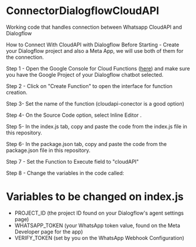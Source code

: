# ConnectorDialogflowCloudAPI
Working code that handles connection between Whatsapp CloudAPI and Dialogflow

How to Connect With CloudAPI with Dialogflow
Before Starting - Create your Dialogflow project and also a Meta App, we will use both of them for the connection.

Step 1 - Open the Google Console for Cloud Functions ([here](https://console.cloud.google.com/functions/)) and make sure you have the Google Project of your Dialogflow chatbot selected.

Step 2 - Click on "Create Function" to open the interface for function creation.

Step 3- Set the name of the function (cloudapi-conector is a good option)

Step 4- On the Source Code option, select Inline Editor .

Step 5- In the index.js tab, copy and paste the code from the index.js file in this repository.

Step 6- In the package.json tab, copy and paste the code from the package.json file in this repository.

Step 7 - Set the Function to Execute field to "cloudAPI"

Step 8 - Change the variables in the code called:

# Variables to be changed on index.js
- PROJECT_ID (the project ID found on your Dialogflow's agent settings page)
- WHATSAPP_TOKEN (your WhatsApp token value, found on the Meta Developer page for the app)
- VERIFY_TOKEN (set by you on the WhatsApp Webhook Configuration)
